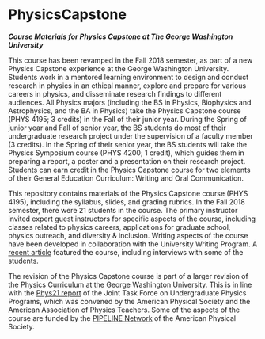 # PhysicsCapstone
**_Course Materials for Physics Capstone at The George Washington University_**

This course has been revamped in the Fall 2018 semester, as part of a new Physics Capstone experience at the George Washington University. Students work in a mentored learning environment to design and conduct research in physics in an ethical manner, explore and prepare for various careers in physics, and disseminate research findings to different audiences. All Physics majors (including the BS in Physics, Biophysics and Astrophysics, and the BA in Physics) take the Physics Capstone course (PHYS 4195; 3 credits) in the Fall of their junior year. During the Spring of junior year and Fall of senior year, the BS students do most of their undergraduate research project under the supervision of a faculty member (3 credits). In the Spring of their senior year, the BS students will take the Physics Symposium course (PHYS 4200; 1 credit), which guides them in preparing a report, a poster and a presentation on their research project. Students can earn credit in the Physics Capstone course for two elements of their General Education Curriculum: Writing and Oral Communication.

This repository contains materials of the Physics Capstone course (PHYS 4195), including the syllabus, slides, and grading rubrics. In the Fall 2018 semester, there were 21 students in the course. The primary instructor invited expert guest instructors for specific aspects of the course, including classes related to physics careers, applications for graduate school, physics outreach, and diversity & inclusion. Writing aspects of the course have been developed in collaboration with the University Writing Program. A [recent article](https://columbian.gwu.edu/physics-professionally-speaking) featured the course, including interviews with some of the students.

The revision of the Physics Capstone course is part of a larger revision of the Physics Curriculum at the George Washington University. This is in line with the [Phys21 report](https://www.compadre.org/jtupp/) of the Joint Task Force on Undergraduate Physics Programs, which was convened by the American Physical Society and the American Association of Physics Teachers. Some of the aspects of the course are funded by the [PIPELINE Network](https://www.aps.org/programs/education/innovation/pipeline/index.cfm) of the American Physical Society.
